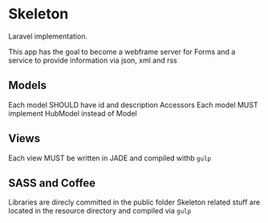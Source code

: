 # Skeleton
Laravel implementation.

This app has the goal to become a webframe server for Forms and a service to provide information via json, xml and rss 

## Models

Each model SHOULD have id and description Accessors
Each model MUST implement HubModel instead of Model

## Views

Each view MUST be written in JADE and compiled withb `gulp`

## SASS and Coffee

Libraries are direcly committed in the public folder
Skeleton related stuff are located in the resource directory and compiled via `gulp`


